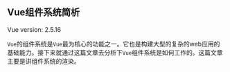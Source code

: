 ## Vue组件系统简析

Vue version: 2.5.16

`Vue`的组件系统是`Vue`最为核心的功能之一。它也是构建大型的复杂的web应用的基础能力。接下来就通过这篇文章去分析下`Vue`组件系统是如何工作的。这篇文章主要是讲组件系统的渲染。